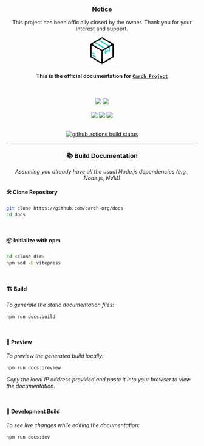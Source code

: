 <div align="center">
  <h3>Notice</h3>
  <p>This project has been officially closed by the owner. Thank you for your interest and support.</p>
</div>

<div align="center">
  
<img src="/docs/public/carch.png" width="70" />

<h4> 
  
This is the official documentation for [`Carch Project`](https://github.com/harilvfs/carch)
</h4>

</div>
<br>
<p align="center">
  <img src="https://img.shields.io/badge/Maintained%3F-No-1c1c29?style=for-the-badge&color=ef9f9c&logoColor=85e185&labelColor=1c1c29">
  <img src="https://img.shields.io/github/license/carch-org/docs?style=for-the-badge&color=e0ea9d&logoColor=D9E0EE&labelColor=171b22">
  <br><br>
  <img src="https://img.shields.io/github/last-commit/carch-org/docs?style=for-the-badge&logo=github&color=7dc4e4&logoColor=D9E0EE&labelColor=1c1c29"/> <img src="https://img.shields.io/github/stars/carch-org/docs?style=for-the-badge&logo=apachespark&color=eed49f&logoColor=D9E0EE&labelColor=1c1c29"/> <img src="https://img.shields.io/github/forks/carch-org/docs?style=for-the-badge&color=9dc3ea&logoColor=D9E0EE&labelColor=1c1c29" />
</p>

<br>

<div align = "center"
  
[![github actions build status][check]][link]

</div>

---

<div align="center">
  
### 📚 Build Documentation

*Assuming you already have all the usual Node.js dependencies (e.g., Node.js, NVM)*

</div>

#### 🛠️ Clone Repository

```sh
git clone https://github.com/carch-org/docs
cd docs
```

<br>

#### 📦 Initialize with npm

```bash
cd <clone dir>
npm add -D vitepress
```

<br>

#### 🏗️ Build
*To generate the static documentation files:*

```sh
npm run docs:build
```

<br>

#### 👀 Preview 
*To preview the generated build locally:*

```sh
npm run docs:preview
```
  
*Copy the local IP address provided and paste it into your browser to view the documentation.*

<br>

#### 🔄 Development Build

*To see live changes while editing the documentation:*

```sh
npm run docs:dev
```

[check]: https://github.com/carch-org/docs/actions/workflows/docs.yml/badge.svg
[link]: https://github.com/carch-org/docs/actions/workflows/docs.yml

